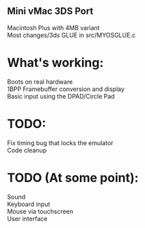 ## Mini vMac 3DS Port

Macintosh Plus with 4MB variant  
Most changes/3ds GLUE in src/MYOSGLUE.c

# What's working:
Boots on real hardware  
1BPP Framebuffer conversion and display  
Basic input using the DPAD/Circle Pad  

# TODO:
Fix timing bug that locks the emulator  
Code cleanup  

# TODO (At some point):
Sound  
Keyboard input  
Mouse via touchscreen  
User interface  

